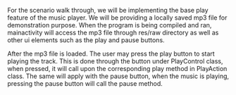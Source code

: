 For the scenario walk through, we will be implementing the base play feature of the music player.
We will be providing a locally saved mp3 file for demonstration purpose.
When the program is being compiled and ran, mainactivity will access the mp3 file through res/raw directory
as well as other ui elements such as the play and pause buttons.

After the mp3 file is loaded. The user may press the play button to start playing the track.
This is done through the button under PlayControl class, when pressed, it will call upon
the corresponding play method in PlayAction class. The same will apply with the pause button, when
the music is playing, pressing the pause button will call the pause method.
